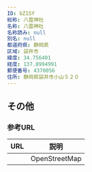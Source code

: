 ```yaml
---
ID: bZ1SY
総称: 八雲神社
名称: 八雲神社
名称読み: null
別名: null
都道府県: 静岡県
区域: 袋井市
緯度: 34.756401
経度: 137.8994991
郵便番号: 4370056
住所: 静岡県袋井市小山５２０
---
```


## その他

### 参考URL

| URL | 説明          |
| --- | ------------- |
|     | OpenStreetMap |
